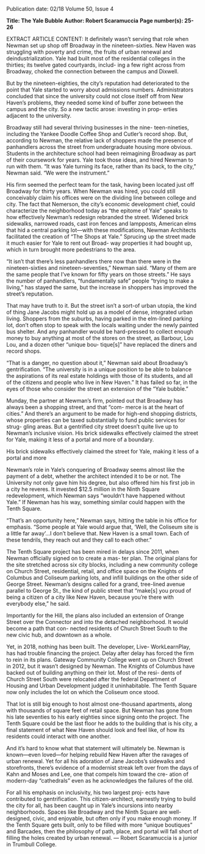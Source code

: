 Publication date: 02/18
Volume 50, Issue 4

**Title: The Yale Bubble**
**Author: Robert Scaramuccia**
**Page number(s): 25-26**

EXTRACT ARTICLE CONTENT:
It definitely wasn’t serving that role when Newman set up 
shop off Broadway in the nineteen-sixties. New Haven was 
struggling with poverty and crime, the fruits of urban renewal 
and deindustrialization. Yale had built most of the residential 
colleges in the thirties; its twelve gated courtyards, includ-
ing a few right across from Broadway, choked the connection 
between the campus and Dixwell. 

But by the nineteen-eighties, the city’s reputation had 
deteriorated to the point that Yale started to worry about 
admissions numbers. Administrators concluded that since 
the university could not close itself off from New Haven’s 
problems, they needed some kind of buffer zone between the 
campus and the city. So a new tactic arose: investing in prop-
erties adjacent to the university.

Broadway still had several thriving businesses in the nine-
teen-nineties, including the Yankee Doodle Coffee Shop and 
Cutler’s record shop. But, according to Newman, the relative 
lack of shoppers made the presence of panhandlers across the 
street from undergraduate housing more obvious. Students 
in the architecture school had been reimagining Broadway as 
part of their coursework for years. Yale took those ideas, and 
hired Newman to run with them. “It was Yale turning its face, 
rather than its back, to the city,” Newman said. “We were the 
instrument.”

His firm seemed the perfect team for the task, having been 
located just off Broadway for thirty years. When Newman 
was hired, you could still conceivably claim his offices were 
on the dividing line between college and city. The fact that 
Nemerson, the city’s economic development chief, could 
characterize the neighborhood today as “the epitome of 
Yale” speaks to how effectively Newman’s redesign rebranded 
the street. Widened brick sidewalks, narrowed roads, cast 
iron fences and lampposts, American elms that hid a central 
parking lot—with these modifications, Newman Architects 
facilitated the creation of “The Shops at Yale.” Sprucing up 
the street made it much easier for Yale to rent out Broad-
way properties it had bought up, which in turn brought more 
pedestrians to the area.

“It isn’t that there’s less panhandlers there now than 
there were in the nineteen-sixties and nineteen-seventies,” 
Newman said. “Many of them are the same people that I’ve 
known for fifty years on those streets.” He says the number of 
panhandlers, “fundamentally safe” people “trying to make a 
living,” has stayed the same, but the increase in shoppers has 
improved the street’s reputation. 

That may have truth to it. But the street isn’t a sort-of urban 
utopia, the kind of thing Jane Jacobs might hold up as a model 
of dense, integrated urban living. Shoppers from the suburbs, 
having parked in the elm-lined parking lot, don’t often stop 
to speak with the locals waiting under the newly painted bus 
shelter. And any panhandler would be hard-pressed to collect 
enough money to buy anything at most of the stores on the 
street, as Barbour, Lou Lou, and a dozen other “unique bou-
tique[s]” have replaced the diners and record shops. 

“That is a danger, no question about it,” Newman said 
about Broadway’s gentrification. “The university is in a 
unique position to be able to balance the aspirations of its 
real estate holdings with those of its students, and all of the 
citizens and people who live in New Haven.” It has failed so 
far, in the eyes of those who consider the street an extension 
of the “Yale bubble.”

Munday, the partner at Newman’s firm, pointed out that 
Broadway has always been a shopping street, and that “com-
merce is at the heart of cities.” And there’s an argument to 
be made for high-end shopping districts, whose properties 
can be taxed substantially to fund public services for strug-
gling areas. But a gentrified city street doesn’t quite live up 
to Newman’s inclusive vision. His brick sidewalks effectively 
claimed the street for Yale, making it less of a portal and more 
of a boundary.

His brick sidewalks 
effectively claimed the 
street for Yale, making it 
less of a portal and more 


Newman’s role in Yale’s conquering of Broadway 
seems almost like the payment of a debt, whether 
the architect intended it to be or not. The University 
not only gave him his degree, but also offered him his first 
job in a city he reveres. It invested $12.5 million in the Ninth 
Square redevelopment, which Newman says “wouldn’t have 
happened without Yale.” If Newman has his way, something 
similar could happen with the Tenth Square. 

“That’s an opportunity here,” Newman says, hitting the 
table in his office for emphasis. “Some people at Yale would 
argue that, ‘Well, the Coliseum site is a little far away’…I 
don’t believe that. New Haven is a small town. Each of these 
tendrils, they reach out and they call to each other.” 

The Tenth Square project has been mired in delays since 
2011, when Newman officially signed on to create a mas-
ter plan. The original plans for the site stretched across six 
city blocks, including a new community college on Church 
Street, residential, retail, and office space on the Knights of 
Columbus and Coliseum parking lots, and infill buildings 
on the other side of George Street. Newman’s designs called 
for a grand, tree-lined avenue parallel to George St., the kind 
of public street that “make[s] you proud of being a citizen of 
a city like New Haven, because you’re there with everybody 
else,” he said. 

Importantly for the Hill, the plans also included an 
extension of Orange Street over the Connector and into the 
detached neighborhood. It would become a path that con-
nected residents of Church Street South to the new civic 
hub, and downtown as a whole.  

Yet, in 2018, nothing has been built. The developer, Live-
WorkLearnPlay, has had trouble financing the project. Delay 
after delay has forced the firm to rein in its plans. Gateway 
Community College went up on Church Street in 2012, but it 
wasn’t designed by Newman. The Knights of Columbus have 
backed out of building anything on their lot. Most of the resi-
dents of Church Street South were relocated after the federal 
Department of Housing and Urban Development judged it 
uninhabitable. The Tenth Square now only includes the lot 
on which the Coliseum once stood. 

That lot is still big enough to host almost one-thousand 
apartments, along with thousands of square feet of retail 
space. But Newman has gone from his late seventies to his 
early eighties since signing onto the project. The Tenth 
Square could be the last floor he adds to the building that is 
his city, a final statement of what New Haven should look and 
feel like, of how its residents could interact with one another. 

And it’s hard to know what that statement will ultimately 
be. Newman is known—even loved—for helping rebuild 
New Haven after the ravages of urban renewal. Yet for all his 
adoration of Jane Jacobs’s sidewalks and storefronts, there’s 
evidence of a modernist streak left over from the days of Kahn 
and Moses and Lee, one that compels him toward the cre-
ation of modern-day “cathedrals” even as he acknowledges 
the failures of the old. 

For all his emphasis on inclusivity, his two largest proj-
ects have contributed to gentrification. This citizen-architect, 
earnestly trying to build the city for all, has been caught up 
in Yale’s incursions into nearby neighborhoods. Spaces like 
Broadway and the Ninth Square are well-designed, civic, and 
enjoyable, but often only if you make enough money. If the 
Tenth Square gets built, only to be filled with more “unique 
boutiques” and Barcades, then the philosophy of path, place, 
and portal will fall short of filling the holes created by urban 
renewal.
— Robert Scaramuccia is a junior 
in Trumbull College.